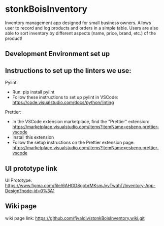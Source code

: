 # stonkBoisInventory
Inventory management app designed for small business owners. Allows user to record and log products and orders in a simple table. Users are also able to sort inventory by different aspects (name, price, brand, etc.) of the product!

## Development Environment set up

## Instructions to set up the linters we use:
Pylint:
- Run: pip install pylint
- Follow these instructions to set up pylint in VSCode: https://code.visualstudio.com/docs/python/linting

Prettier:
- In the VSCode extension marketplace, find the "Prettier" extension: https://marketplace.visualstudio.com/items?itemName=esbenp.prettier-vscode
- Install this extension
- Follow the setup instructions on the Prettier extension page: https://marketplace.visualstudio.com/items?itemName=esbenp.prettier-vscode

## UI prototype link
UI Prototype: https://www.figma.com/file/6AHGD8gobrMKsmJyvTwqhT/Inventory-App-Design?node-id=0%3A1

## Wiki page
wiki page link: https://github.com/fjvaldiv/stonkBoisInventory.wiki.git
